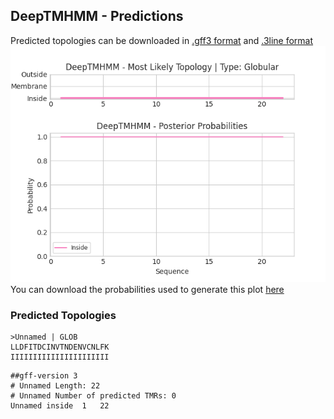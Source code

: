 ## DeepTMHMM - Predictions
Predicted topologies can be downloaded in [.gff3 format](TMRs.gff3) and [.3line format](predicted_topologies.3line)
![picture](plot.png)
You can download the probabilities used to generate this plot [here](Unnamed_probs.csv)
### Predicted Topologies
```
>Unnamed | GLOB
LLDFITDCINVTNDENVCNLFK
IIIIIIIIIIIIIIIIIIIIII

```


```
##gff-version 3
# Unnamed Length: 22
# Unnamed Number of predicted TMRs: 0
Unnamed	inside	1	22				

```
